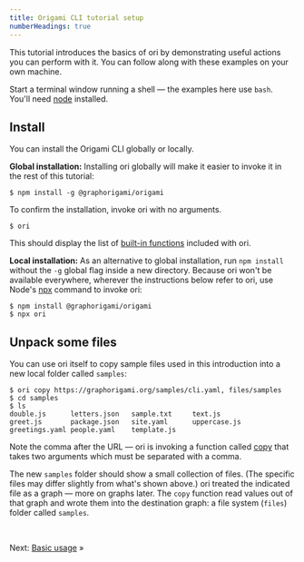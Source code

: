 ```yaml
---
title: Origami CLI tutorial setup
numberHeadings: true
---
```


This tutorial introduces the basics of ori by demonstrating useful actions you can perform with it. You can follow along with these examples on your own machine.

Start a terminal window running a shell — the examples here use `bash`. You'll need [node](https://nodejs.org) installed.

## Install

You can install the Origami CLI globally or locally.

<span class="tutorialStep"></span> **Global installation:** Installing ori globally will make it easier to invoke it in the rest of this tutorial:

```console
$ npm install -g @graphorigami/origami
```

<span class="tutorialStep"></span> To confirm the installation, invoke ori with no arguments.

```console
$ ori
```

This should display the list of [built-in functions](/ori/builtins.html) included with ori.

<span class="tutorialStep"></span> **Local installation:** As an alternative to global installation, run `npm install` without the `-g` global flag inside a new directory. Because ori won't be available everywhere, wherever the instructions below refer to ori, use Node's [npx](https://docs.npmjs.com/cli/v7/commands/npx) command to invoke ori:

```console
$ npm install @graphorigami/origami
$ npx ori
```

## Unpack some files

<span class="tutorialStep"></span> You can use ori itself to copy sample files used in this introduction into a new local folder called `samples`:

```console
$ ori copy https://graphorigami.org/samples/cli.yaml, files/samples
$ cd samples
$ ls
double.js      letters.json   sample.txt     text.js
greet.js       package.json   site.yaml      uppercase.js
greetings.yaml people.yaml    template.js
```

Note the comma after the URL — ori is invoking a function called [copy](/ori/builtins.html#copy) that takes two arguments which must be separated with a comma.

The new `samples` folder should show a small collection of files. (The specific files may differ slightly from what's shown above.) ori treated the indicated file as a graph — more on graphs later. The `copy` function read values out of that graph and wrote them into the destination graph: a file system (`files`) folder called `samples`.

&nbsp;

Next: [Basic usage](intro2.html) »
